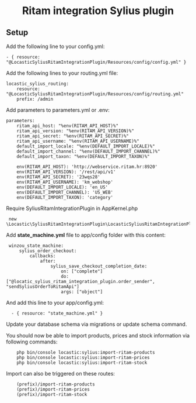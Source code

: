 
<h1 align="center">Ritam integration Sylius plugin</h1>

## Setup

Add the following line to your config.yml:

    
    - { resource: "@LocasticSyliusRitamIntegrationPlugin/Resources/config/config.yml" }
 
Add the following lines to your routing.yml file:
    
    locastic_sylius_routing:
        resource: "@LocasticSyliusRitamIntegrationPlugin/Resources/config/routing.yml"
        prefix: /admin

Add parameters to parameters.yml or .env:
    
    parameters:
        ritam_api_host: "%env(RITAM_API_HOST)%"
        ritam_api_version: "%env(RITAM_API_VERSION)%"
        ritam_api_secret: "%env(RITAM_API_SECRET)%"
        ritam_api_username: "%env(RITAM_API_USERNAME)%"
        default_import_locale: "%env(DEFAULT_IMPORT_LOCALE)%"
        default_import_channel: "%env(DEFAULT_IMPORT_CHANNEL)%"
        default_import_taxon: "%env(DEFAULT_IMPORT_TAXON)%"
    
        env(RITAM_API_HOST): 'http://webservice.ritam.hr:8920'
        env(RITAM_API_VERSION): '/rest/api/v1'
        env(RITAM_API_SECRET): '23wqs28'
        env(RITAM_API_USERNAME): 'km_webshop'
        env(DEFAULT_IMPORT_LOCALE): 'en_US'
        env(DEFAULT_IMPORT_CHANNEL): 'US_WEB'
        env(DEFAULT_IMPORT_TAXON): 'category'

    
Require SyliusRitamIntegrationPlugin in AppKernel.php
    
     new \Locastic\SyliusRitamIntegrationPlugin\LocasticSyliusRitamIntegrationPlugin(),

Add **state_machine.yml** file to app/config folder with this content:
     
     
     winzou_state_machine:
         sylius_order_checkout:
             callbacks:
                 after:
                     sylius_save_checkout_completion_date:
                         on: ["complete"]
                         do: ["@locatic_sylius_ritam_integration_plugin.order_sender", "sendSyliusOrderToRitamApi"]
                         args: ["object"]

And add this line to your app/config.yml:


      - { resource: "state_machine.yml" }
      
Update your database schema via migrations or update schema command.

You should now be able to import products, prices and stock information via following commands:

        php bin/console locastic:sylius:import-ritam-products
        php bin/console locastic:sylius:import-ritam-prices
        php bin/console locastic:sylius:import-ritam-stock
       
Import can also be triggered on these routes:
    
        (prefix)/import-ritam-products
        (prefix)/import-ritam-prices
        (prefix)/import-ritam-stock
     

